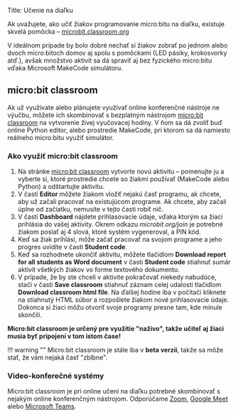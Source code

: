Title:	Učenie na diaľku

Ak uvažujete, ako učiť žiakov programovanie micro:bitu na diaľku, existuje skvelá pomôcka – 
[microbit.classroom.org](https://classroom.microbit.org)

V ideálnom prípade by bolo dobré nechať si žiakov zobrať po jednom alebo dvoch micro:bitoch domov aj spolu
s pomôckami (LED pásiky, krokosvorky atď.), avšak množstvo aktivít sa dá spraviť aj bez fyzického micro:bitu
vďaka Microsoft MakeCode simulátoru.

## micro:bit classroom

Ak už využívate alebo plánujete využívať online konferenčné nástroje ne výučbu, môžete ich skombinovať s bezplatným
nástrojom [micro:bit classroom](https://classroom.microbit.org) na vytvorenie živej vyučovacej hodiny. V ňom
sa dá zvoliť buď online Python editor, alebo prostredie MakeCode, pri ktorom sa dá namiesto reálneho micro:bitu
využiť simulátor.

### Ako využiť micro:bit classroom

1. Na stránke [micro:bit classroom](https://classroom.microbit.org) vytvorte novú aktivitu – pomenujte ju a vyberte si,
   ktoré prostredie chcete so žiakmi používať (MakeCode alebo Python) a odštartujte aktivitu.
2. V časti **Editor** môžete žiakom vložiť nejakú časť programu, ak chcete, aby už začali pracovať na existujúcom
   programe. Ak chcete, aby začali úplne od začiatku, nemusíte v tejto časti robiť nič.
3. V časti **Dashboard** nájdete prihlasovacie údaje, vďaka ktorým sa žiaci prihlásia do vašej aktivity. Okrem odkazu
   *microbit.org/join* je potrebné žiakom poslať aj 4 slová, ktoré systém vygeneroval, a PIN kód.
4. Keď sa žiak prihlási, môže začať pracovať na svojom programe a jeho progres uvidíte v časti **Student code**.
5. Keď sa rozhodnete ukončiť aktivitu, môžete tlačidlom **Download report for all students as Word document** v časti
   **Student code** stiahnuť sumár aktivít všetkých žiakov vo forme textového dokumentu.
6. V prípade, že by ste chceli v aktivite pokračovať niekedy nabudúce, stačí v časti **Save classroom**
   stiahnuť záznam celej udalosti tlačidlom **Download classroom html file**. Na ďalšej hodine iba v počítači kliknete
   na stiahnutý HTML súbor a rozpošlete žiakom nové prihlasovacie údaje. Dokonca si žiaci môžu otvoriť svoje programy
   presne tam, kde minule skončili.
   
**Micro:bit classroom je určený pre využitie "naživo", takže učiteľ aj žiaci musia byť pripojení v tom istom čase!**
   
!!! warning ""
    Micro:bit classroom je stále iba v **beta verzii**, takže sa môže stať, že vám nejaká časť "zblbne".
    
### Video-konferečné systémy

Micro:bit classroom je pri online učení na diaľku potrebné skombinovať s nejakým online konferenčným nástrojom.
Odporúčame [Zoom](https://zoom.us/), [Google Meet](https://meet.google.com/) alebo
[Microsoft Teams](https://products.office.com/sk-sk/microsoft-teams/group-chat-software).